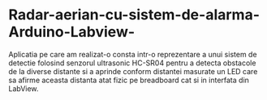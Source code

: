 # Radar-aerian-cu-sistem-de-alarma-Arduino-Labview-
Aplicatia pe care am realizat-o consta intr-o reprezentare a unui sistem de detectie folosind senzorul ultrasonic HC-SR04 pentru a detecta obstacole de la diverse distante si a aprinde conform distantei masurate un LED care sa afirme aceasta distanta atat fizic pe breadboard cat si in interfata din LabView.
